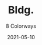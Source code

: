 ---
image_primary: "img/product_main_146_(1)_BLDG-Main-Upholstery-1.jpg"
image_secondary: "img/colorway_146_BLDG-granite.jpg"
description: "The%20power%20of%20this%20I-beam%20design%20serves%20as%20a%20universal%20icon%20of%20contemporary%20engineering.%20Uncompromising%20in%20its%20rigorous%20discipline%2C%20there%20is%20a%20quiet%20authority%20in%20the%20overall%20DNA%20of%20BLDG.%20Meaningful.%20Redolent.%20Commanding.%20Authoritative.%20Enduring."
tags: 
  - "Textiles"
designer: "Joseph Noble"
href: "https://www.josephnoble.com/collections/bldg/"
title: "Bldg."
subtitle: "8 Colorways"
category: "Textiles"
manufacturer: "Joseph Noble"
slug: "/manufacturers/joseph-noble/textiles/joseph-noble-bldg"
date: "2021-05-10"
---